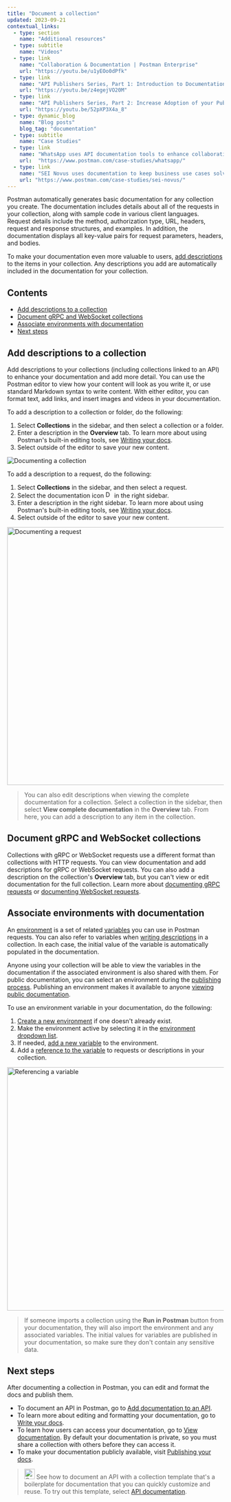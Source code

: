 ```yaml
---
title: "Document a collection"
updated: 2023-09-21
contextual_links:
  - type: section
    name: "Additional resources"
  - type: subtitle
    name: "Videos"
  - type: link
    name: "Collaboration & Documentation | Postman Enterprise"
    url: "https://youtu.be/u1yEOo0dPfk"
  - type: link
    name: "API Publishers Series, Part 1: Introduction to Documentation"
    url: "https://youtu.be/z4egejVO20M"
  - type: link
    name: "API Publishers Series, Part 2: Increase Adoption of your Public API"
    url: "https://youtu.be/52pXP3X4a_8"
  - type: dynamic_blog
    name: "Blog posts"
    blog_tag: "documentation"
  - type: subtitle
    name: "Case Studies"
  - type: link
    name: "WhatsApp uses API documentation tools to enhance collaboration"
    url:  "https://www.postman.com/case-studies/whatsapp/"
  - type: link
    name: "SEI Novus uses documentation to keep business use cases solved"
    url: "https://www.postman.com/case-studies/sei-novus/"
---
```


Postman automatically generates basic documentation for any collection you create. The documentation includes details about all of the requests in your collection, along with sample code in various client languages. Request details include the method, authorization type, URL, headers, request and response structures, and examples. In addition, the documentation displays all key-value pairs for request parameters, headers, and bodies.

To make your documentation even more valuable to users, [add descriptions](/docs/publishing-your-api/authoring-your-documentation/) to the items in your collection. Any descriptions you add are automatically included in the documentation for your collection.

## Contents

* [Add descriptions to a collection](#add-descriptions-to-a-collection)
* [Document gRPC and WebSocket collections](#document-grpc-and-websocket-collections)
* [Associate environments with documentation](#associate-environments-with-documentation)
* [Next steps](#next-steps)

## Add descriptions to a collection

Add descriptions to your collections (including collections linked to an API) to enhance your documentation and add more detail. You can use the Postman editor to view how your content will look as you write it, or use standard Markdown syntax to write content. With either editor, you can format text, add links, and insert images and videos in your documentation.

To add a description to a collection or folder, do the following:

1. Select **Collections** in the sidebar, and then select a collection or a folder.
1. Enter a description in the **Overview** tab. To learn more about using Postman's built-in editing tools, see [Writing your docs](/docs/publishing-your-api/authoring-your-documentation/).
1. Select outside of the editor to save your new content.

<img alt="Documenting a collection" src="https://assets.postman.com/postman-docs/v10/documentation-overview-tab-v10.jpg" >

To add a description to a request, do the following:

1. Select **Collections** in the sidebar, and then select a request.
1. Select the documentation icon <img alt="Documentation icon" src="https://assets.postman.com/postman-docs/documentation-icon-v8-10.jpg#icon" width="16px"> in the right sidebar.
1. Enter a description in the right sidebar. To learn more about using Postman's built-in editing tools, see [Writing your docs](/docs/publishing-your-api/authoring-your-documentation/).
1. Select outside of the editor to save your new content.

<img alt="Documenting a request" src="https://assets.postman.com/postman-docs/v10/documentation-pane-v10.jpg" width="600px">

> You can also edit descriptions when viewing the complete documentation for a collection. Select a collection in the sidebar, then select **View complete documentation** in the **Overview** tab. From here, you can add a description to any item in the collection.

## Document gRPC and WebSocket collections

Collections with gRPC or WebSocket requests use a different format than collections with HTTP requests. You can view documentation and add descriptions for gRPC or WebSocket requests. You can also add a description on the collection's **Overview** tab, but you can't view or edit documentation for the full collection. Learn more about [documenting gRPC requests](/docs/sending-requests/grpc/grpc-request-interface/#the-right-sidebar) or [documenting WebSocket requests](/docs/sending-requests/websocket/websocket/#documenting-requests).

## Associate environments with documentation

An [environment](/docs/sending-requests/managing-environments/) is a set of related [variables](/docs/sending-requests/variables/) you can use in Postman requests. You can also refer to variables when [writing descriptions](/docs/publishing-your-api/authoring-your-documentation/) in a collection. In each case, the initial value of the variable is automatically populated in the documentation.

Anyone using your collection will be able to view the variables in the documentation if the associated environment is also shared with them. For public documentation, you can select an environment during the [publishing process](/docs/publishing-your-api/publishing-your-docs/). Publishing an environment makes it available to anyone [viewing public documentation](/docs/publishing-your-api/viewing-documentation/).

To use an environment variable in your documentation, do the following:

1. [Create a new environment](/docs/sending-requests/managing-environments/#creating-environments) if one doesn't already exist.
1. Make the environment active by selecting it in the [environment dropdown list](/docs/sending-requests/managing-environments/#selecting-an-active-environment).
1. If needed, [add a new variable](/docs/sending-requests/managing-environments/#adding-environment-variables) to the environment.
1. Add a [reference to the variable](/docs/sending-requests/variables/#accessing-variables) to requests or descriptions in your collection.

<img alt="Referencing a variable" src="https://assets.postman.com/postman-docs/v10/documentation-add-variable-v10-16.jpg" width="566px">

> If someone imports a collection using the **Run in Postman** button from your documentation, they will also import the environment and any associated variables. The initial values for variables are published in your documentation, so make sure they don't contain any sensitive data.

## Next steps

After documenting a collection in Postman, you can edit and format the docs and publish them.

* To document an API in Postman, go to [Add documentation to an API](/docs/publishing-your-api/documenting-your-api/).
* To learn more about editing and formatting your documentation, go to [Write your docs](/docs/publishing-your-api/authoring-your-documentation/).
* To learn how users can access your documentation, go to [View documentation](/docs/publishing-your-api/viewing-documentation/). By default your documentation is private, so you must share a collection with others before they can access it.
* To make your documentation publicly available, visit [Publishing your docs](/docs/publishing-your-api/publishing-your-docs/).

> <img alt="Collections icon" src="https://assets.postman.com/postman-docs/Collections.png#icon" width="24px"> See how to document an API with a collection template that's a boilerplate for documentation that you can quickly customize and reuse. To try out this template, select [API documentation](https://www.postman.com/templates/e9c28f47-1253-44af-a2f3-20dce4da1f18/API-documentation).
